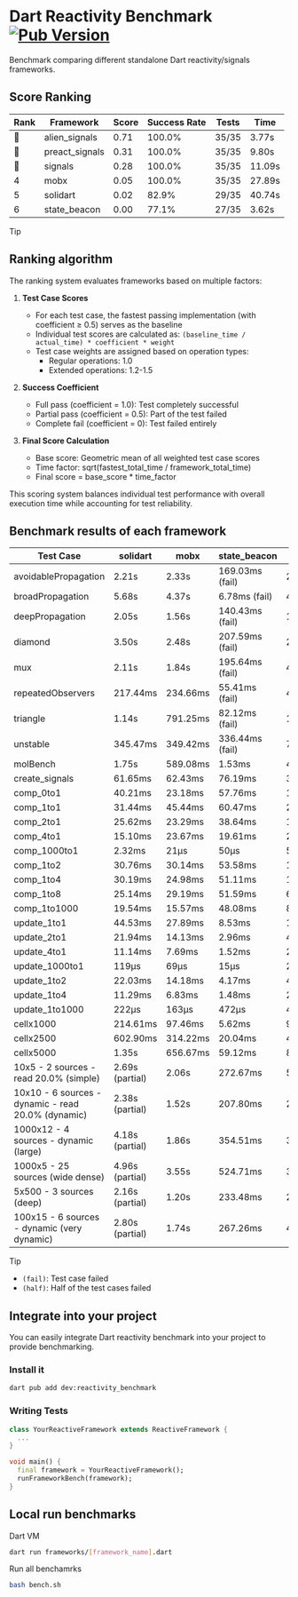# Dart Reactivity Benchmark [![Pub Version](https://img.shields.io/pub/v/reactivity_benchmark)](https://pub.dev/packages/reactivity_benchmark)

Benchmark comparing different standalone Dart reactivity/signals frameworks.

## Score Ranking

<!-- ranking start -->
| Rank | Framework | Score | Success Rate | Tests | Time |
|------|-----------|-------|--------------|-------|------|
| 🥇 | alien_signals | 0.71 | 100.0% | 35/35 | 3.77s |
| 🥈 | preact_signals | 0.31 | 100.0% | 35/35 | 9.80s |
| 🥉 | signals | 0.28 | 100.0% | 35/35 | 11.09s |
| 4 | mobx | 0.05 | 100.0% | 35/35 | 27.89s |
| 5 | solidart | 0.02 | 82.9% | 29/35 | 40.74s |
| 6 | state_beacon | 0.00 | 77.1% | 27/35 | 3.62s |

<!-- ranking end -->

> [!TIP]
> ## Ranking algorithm
>
> The ranking system evaluates frameworks based on multiple factors:
>
> 1. **Test Case Scores**
>    - For each test case, the fastest passing implementation (with coefficient ≥ 0.5) serves as the baseline
>    - Individual test scores are calculated as: `(baseline_time / actual_time) * coefficient * weight`
>    - Test case weights are assigned based on operation types:
>      - Regular operations: 1.0
>      - Extended operations: 1.2-1.5
>
> 2. **Success Coefficient**
>    - Full pass (coefficient = 1.0): Test completely successful
>    - Partial pass (coefficient = 0.5): Part of the test failed
>    - Complete fail (coefficient = 0): Test failed entirely
>
> 3. **Final Score Calculation**
>    - Base score: Geometric mean of all weighted test case scores
>    - Time factor: sqrt(fastest_total_time / framework_total_time)
>    - Final score = base_score * time_factor
>
> This scoring system balances individual test performance with overall execution time while accounting for test reliability.

## Benchmark results of each framework

<!-- test-case start -->
| Test Case | solidart | mobx | state_beacon | signals | alien_signals | preact_signals |
|---|---|---|---|---|---|---|
| avoidablePropagation | 2.21s | 2.33s | 169.03ms (fail) | 210.26ms | 189.98ms | 200.32ms |
| broadPropagation | 5.68s | 4.37s | 6.78ms (fail) | 455.33ms | 347.86ms | 456.25ms |
| deepPropagation | 2.05s | 1.56s | 140.43ms (fail) | 170.50ms | 125.68ms | 172.54ms |
| diamond | 3.50s | 2.48s | 207.59ms (fail) | 284.15ms | 241.02ms | 280.43ms |
| mux | 2.11s | 1.84s | 195.64ms (fail) | 411.42ms | 381.91ms | 388.04ms |
| repeatedObservers | 217.44ms | 234.66ms | 55.41ms (fail) | 45.25ms | 43.93ms | 41.68ms |
| triangle | 1.14s | 791.25ms | 82.12ms (fail) | 100.36ms | 87.05ms | 98.52ms |
| unstable | 345.47ms | 349.42ms | 336.44ms (fail) | 77.86ms | 59.60ms | 69.62ms |
| molBench | 1.75s | 589.08ms | 1.53ms | 486.94ms | 483.23ms | 484.74ms |
| create_signals | 61.65ms | 62.43ms | 76.19ms | 31.16ms | 21.28ms | 4.75ms |
| comp_0to1 | 40.21ms | 23.18ms | 57.76ms | 13.56ms | 5.03ms | 17.31ms |
| comp_1to1 | 31.44ms | 45.44ms | 60.47ms | 24.48ms | 8.99ms | 17.65ms |
| comp_2to1 | 25.62ms | 23.29ms | 38.64ms | 11.38ms | 15.68ms | 14.54ms |
| comp_4to1 | 15.10ms | 23.67ms | 19.61ms | 2.13ms | 14.97ms | 20.90ms |
| comp_1000to1 | 2.32ms | 21μs | 50μs | 5μs | 6μs | 7μs |
| comp_1to2 | 30.76ms | 30.14ms | 53.58ms | 19.60ms | 24.06ms | 16.94ms |
| comp_1to4 | 30.19ms | 24.98ms | 51.11ms | 10.52ms | 15.45ms | 22.53ms |
| comp_1to8 | 25.14ms | 29.19ms | 51.59ms | 6.79ms | 8.36ms | 7.01ms |
| comp_1to1000 | 19.54ms | 15.57ms | 48.08ms | 8.57ms | 3.97ms | 3.94ms |
| update_1to1 | 44.53ms | 27.89ms | 8.53ms | 10.81ms | 4.69ms | 8.77ms |
| update_2to1 | 21.94ms | 14.13ms | 2.96ms | 4.71ms | 2.25ms | 4.58ms |
| update_4to1 | 11.14ms | 7.69ms | 1.52ms | 2.40ms | 1.16ms | 2.19ms |
| update_1000to1 | 119μs | 69μs | 15μs | 23μs | 11μs | 21μs |
| update_1to2 | 22.03ms | 14.18ms | 4.17ms | 4.72ms | 2.31ms | 4.35ms |
| update_1to4 | 11.29ms | 6.83ms | 1.48ms | 2.37ms | 1.40ms | 2.21ms |
| update_1to1000 | 222μs | 163μs | 472μs | 46μs | 52μs | 40μs |
| cellx1000 | 214.61ms | 97.46ms | 5.62ms | 9.89ms | 8.02ms | 10.27ms |
| cellx2500 | 602.90ms | 314.22ms | 20.04ms | 43.93ms | 21.89ms | 31.42ms |
| cellx5000 | 1.35s | 656.67ms | 59.12ms | 85.69ms | 53.29ms | 88.82ms |
| 10x5 - 2 sources - read 20.0% (simple) | 2.69s (partial) | 2.06s | 272.67ms | 513.37ms | 234.60ms | 421.94ms |
| 10x10 - 6 sources - dynamic - read 20.0% (dynamic) | 2.38s (partial) | 1.52s | 207.80ms | 280.64ms | 183.30ms | 268.79ms |
| 1000x12 - 4 sources - dynamic (large) | 4.18s (partial) | 1.86s | 354.51ms | 3.68s | 292.07ms | 3.41s |
| 1000x5 - 25 sources (wide dense) | 4.96s (partial) | 3.55s | 524.71ms | 3.37s | 412.17ms | 2.55s |
| 5x500 - 3 sources (deep) | 2.16s (partial) | 1.20s | 233.48ms | 229.21ms | 207.75ms | 228.93ms |
| 100x15 - 6 sources - dynamic (very dynamic) | 2.80s (partial) | 1.74s | 267.26ms | 477.80ms | 266.93ms | 451.43ms |

<!-- test-case end -->

> [!TIP]
> - `(fail)`: Test case failed
> - `(half)`: Half of the test cases failed

## Integrate into your project

You can easily integrate Dart reactivity benchmark into your project to provide benchmarking.

### Install it

```bash
dart pub add dev:reactivity_benchmark
```

### Writing Tests

```dart
class YourReactiveFramework extends ReactiveFramework {
  ...
}

void main() {
  final framework = YourReactiveFramework();
  runFrameworkBench(framework);
}
```

## Local run benchmarks

Dart VM
```bash
dart run frameworks/[framework_name].dart
```

Run all benchamrks
```bash
bash bench.sh
```
